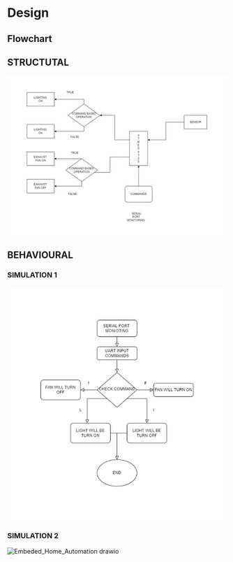 # Design
## Flowchart 
## STRUCTUTAL 
![flow](https://github.com/SIVAPRAKASHK3/pic/blob/master/WhatsApp%20Image%202022-04-23%20at%205.37.06%20PM.jpeg)
## BEHAVIOURAL
### SIMULATION 1
![flow](https://github.com/SIVAPRAKASHK3/pic/blob/master/Embeded_Home_Automation_SIMULATION_1.drawio%20(1).png)
### SIMULATION 2
![Embeded_Home_Automation drawio](https://user-images.githubusercontent.com/101009349/164973305-a84d09c9-c1f1-499a-81ca-55272186ed77.png)
